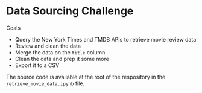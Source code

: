 # Data Sourcing Challenge
 Goals
 * Query the New York Times and TMDB APIs to retrieve movie review data
 * Review and clean the data
 * Merge the data on the `title` column
 * Clean the data and prep it some more
 * Export it to a CSV

The source code is available at the root of the respository in the `retrieve_movie_data.ipynb` file.
